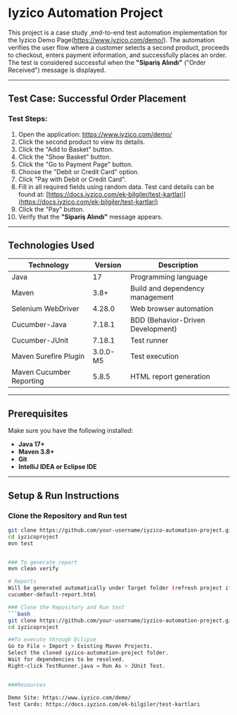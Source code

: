 # Iyzico Automation Project

This project is a case study ,end-to-end test automation implementation for the Iyzico Demo Page(https://www.iyzico.com/demo/). The automation verifies the user flow where a customer selects a second  product, proceeds to checkout, enters payment information, and successfully places an order. The test is considered successful when the **"Sipariş Alındı"** ("Order Received") message is displayed.

---

## Test Case: Successful Order Placement

### Test Steps:
1. Open the application: https://www.iyzico.com/demo/
2. Click the second product to view its details.
3. Click the "Add to Basket" button.
4. Click the "Show Basket" button.
5. Click the "Go to Payment Page" button.
6. Choose the "Debit or Credit Card" option.
7. Click "Pay with Debit or Credit Card".
8. Fill in all required fields using random data.   Test card details can be found at: [https://docs.iyzico.com/ek-bilgiler/test-kartlari](https://docs.iyzico.com/ek-bilgiler/test-kartlari)
9. Click the "Pay" button.
10. Verify that the **"Sipariş Alındı"** message appears.

---

## Technologies Used

| Technology              | Version     | Description                                |
|-------------------------|-------------|--------------------------------------------|
| Java                    | 17          | Programming language                       |
| Maven                   | 3.8+        | Build and dependency management            |
| Selenium WebDriver      | 4.28.0      | Web browser automation                     |
| Cucumber-Java           | 7.18.1      | BDD (Behavior-Driven Development)          |
| Cucumber-JUnit          | 7.18.1      | Test runner                                |
| Maven Surefire Plugin   | 3.0.0-M5    | Test execution                             |
| Maven Cucumber Reporting| 5.8.5       | HTML report generation                     |

---

## Prerequisites

Make sure you have the following installed:

- **Java 17+**
- **Maven 3.8+**
- **Git**
- **IntelliJ IDEA or Eclipse IDE**

---

## Setup & Run Instructions

### Clone the Repository and Run test
```bash
git clone https://github.com/your-username/iyzico-automation-project.git
cd iyzicoproject
mvn test


### To generate report
mvn clean verify

# Reports
Will be generated automatically under Target folder (refresh project if not generated)
cucumber-default-report.html

### Clone the Repository and Run test
```bash
git clone https://github.com/your-username/iyzico-automation-project.git
cd iyzicoproject

##To execute through Eclipse
Go to File > Import > Existing Maven Projects.
Select the cloned iyzico-automation-project folder.
Wait for dependencies to be resolved.
Right-click TestRunner.java → Run As > JUnit Test.


###Resources

Demo Site: https://www.iyzico.com/demo/
Test Cards: https://docs.iyzico.com/ek-bilgiler/test-kartlari



